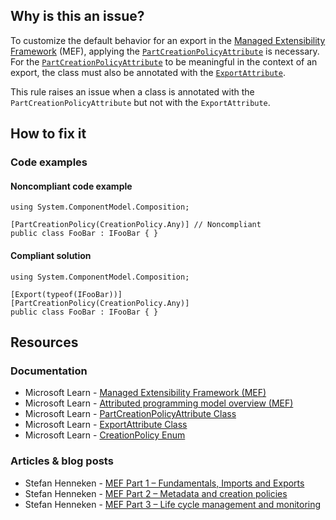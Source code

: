 ## Why is this an issue?

To customize the default behavior for an export in the [Managed Extensibility
Framework](https://learn.microsoft.com/en-us/dotnet/framework/mef/) (MEF), applying the [`PartCreationPolicyAttribute`](https://learn.microsoft.com/en-us/dotnet/api/system.componentmodel.composition.partcreationpolicyattribute)
is necessary. For the [`PartCreationPolicyAttribute`](https://learn.microsoft.com/en-us/dotnet/api/system.componentmodel.composition.partcreationpolicyattribute)
to be meaningful in the context of an export, the class must also be annotated with the [`ExportAttribute`](https://learn.microsoft.com/en-us/dotnet/api/system.componentmodel.composition.exportattribute).

This rule raises an issue when a class is annotated with the `PartCreationPolicyAttribute` but not with the
`ExportAttribute`.

## How to fix it

### Code examples

#### Noncompliant code example

    using System.ComponentModel.Composition;
    
    [PartCreationPolicy(CreationPolicy.Any)] // Noncompliant
    public class FooBar : IFooBar { }

#### Compliant solution

    using System.ComponentModel.Composition;
    
    [Export(typeof(IFooBar))]
    [PartCreationPolicy(CreationPolicy.Any)]
    public class FooBar : IFooBar { }

## Resources

### Documentation

- Microsoft Learn - [Managed Extensibility Framework (MEF)](https://learn.microsoft.com/en-us/dotnet/framework/mef/)
- Microsoft Learn - [Attributed
  programming model overview (MEF)](https://learn.microsoft.com/en-us/dotnet/framework/mef/attributed-programming-model-overview-mef)
- Microsoft Learn - [PartCreationPolicyAttribute
  Class](https://learn.microsoft.com/en-us/dotnet/api/system.componentmodel.composition.partcreationpolicyattribute)
- Microsoft Learn - [ExportAttribute
  Class](https://learn.microsoft.com/en-us/dotnet/api/system.componentmodel.composition.exportattribute)
- Microsoft Learn - [CreationPolicy
  Enum](https://learn.microsoft.com/en-us/dotnet/api/system.componentmodel.composition.creationpolicy)

### Articles & blog posts

- Stefan Henneken - [MEF Part 1 – Fundamentals,
  Imports and Exports](https://stefanhenneken.net/2015/11/08/mef-part-1-fundamentals-imports-and-exports/)
- Stefan Henneken - [MEF Part 2 – Metadata and creation
  policies](https://stefanhenneken.net/2019/01/26/mef-part-2-metadata-and-creation-policies/)
- Stefan Henneken - [MEF Part 3 – Life cycle
  management and monitoring](https://stefanhenneken.net/2019/03/06/mef-part-3-life-cycle-management-and-monitoring/)